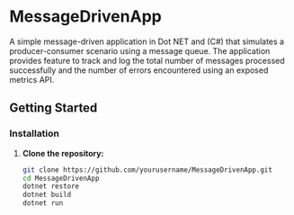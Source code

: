 # MessageDrivenApp

A  simple message-driven application in Dot NET and (C#)  that simulates a producer-consumer scenario using a message queue. The application provides feature to track and log the total number of messages processed successfully and the number of errors encountered using an exposed metrics API.

## Getting Started

### Installation

1. **Clone the repository:**

   ```bash
   git clone https://github.com/yourusername/MessageDrivenApp.git
   cd MessageDrivenApp
   dotnet restore
   dotnet build
   dotnet run
